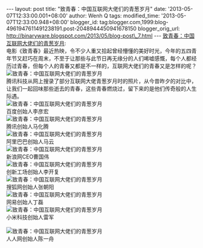 --- layout: post title: "致青春：中国互联网大佬们的青葱岁月" date:
'2013-05-07T12:33:00.001+08:00' author: Wenh Q tags: modified\_time:
'2013-05-07T12:33:00.948+08:00' blogger\_id:
tag:blogger.com,1999:blog-4961947611491238191.post-2048944450941678150
blogger\_orig\_url:
http://binaryware.blogspot.com/2013/05/blog-post\_7.html ---
[致青春：中国互联网大佬们的青葱岁月](http://www.oschina.net/news/40263/for-our-memories):
\
电影《致青春》最近热映，令不少人重又拾起曾经懵懂的美好时光，今年的五四青年节又赶巧在周末，不至于让那些与此节日再无缘分的人们唏嘘感慨，每个人都经历过青春，但每个人的青春又都是不一样的，互联网大佬们的青春又是怎样的呢？\
![致青春：中国互联网大佬们的青葱岁月](http://static.oschina.net/uploads/img/201305/06224056_VsT4.jpg "致青春：中国互联网大佬们的青葱岁月")\
腾讯科技从网上搜录了部分互联网大佬青葱岁月时的照片，从今昔昨夕的对比中，让我们一起回味那些逝去的青春，这些青春燃烧过，留下来的是他们传奇般的人生际遇。\
![致青春：中国互联网大佬们的青葱岁月](http://static.oschina.net/uploads/img/201305/06224056_hMhG.jpg "致青春：中国互联网大佬们的青葱岁月")\
百度创始人李彦宏\
![致青春：中国互联网大佬们的青葱岁月](http://static.oschina.net/uploads/img/201305/06224056_MVKA.jpg "致青春：中国互联网大佬们的青葱岁月")\
腾讯创始人马化腾\
![致青春：中国互联网大佬们的青葱岁月](http://static.oschina.net/uploads/img/201305/06224056_3Az7.jpg "致青春：中国互联网大佬们的青葱岁月")\
阿里巴巴创始人马云\
![致青春：中国互联网大佬们的青葱岁月](http://static.oschina.net/uploads/img/201305/06224056_sVSf.jpg "致青春：中国互联网大佬们的青葱岁月")\
新浪网CEO曹国伟\
![致青春：中国互联网大佬们的青葱岁月](http://static.oschina.net/uploads/img/201305/06224056_mtBe.jpg "致青春：中国互联网大佬们的青葱岁月")\
创新工场创始人李开复\
![致青春：中国互联网大佬们的青葱岁月](http://static.oschina.net/uploads/img/201305/06224056_2OhN.jpg "致青春：中国互联网大佬们的青葱岁月")\
搜狐网创始人张朝阳\
![致青春：中国互联网大佬们的青葱岁月](http://static.oschina.net/uploads/img/201305/06224056_2X8o.jpg "致青春：中国互联网大佬们的青葱岁月")\
网易创始人丁磊\
![致青春：中国互联网大佬们的青葱岁月](http://static.oschina.net/uploads/img/201305/06224056_W198.jpg "致青春：中国互联网大佬们的青葱岁月")\
小米科技创始人雷军\
\
![致青春：中国互联网大佬们的青葱岁月](http://static.oschina.net/uploads/img/201305/06224056_dtk8.jpg "致青春：中国互联网大佬们的青葱岁月")\
人人网创始人陈一舟
